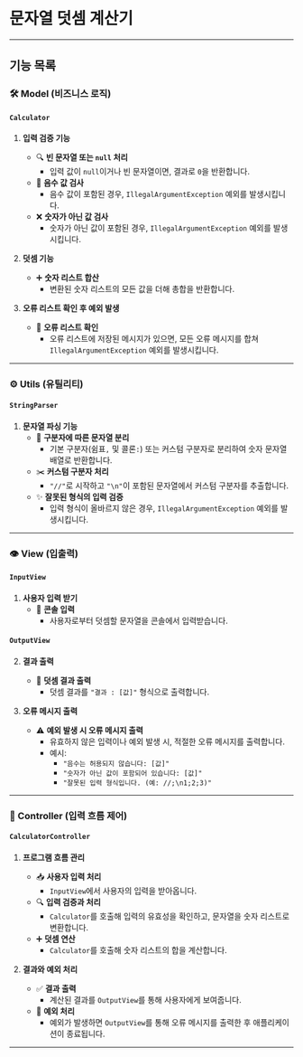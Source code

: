 # 문자열 덧셈 계산기

---

## 기능 목록

### 🛠️ Model (비즈니스 로직)

#### `Calculator`

1. **입력 검증 기능**
   - 🔍 **빈 문자열 또는 `null` 처리**
      - 입력 값이 `null`이거나 빈 문자열이면, 결과로 `0`을 반환합니다.
   - 🚨 **음수 값 검사**
      - 음수 값이 포함된 경우, `IllegalArgumentException` 예외를 발생시킵니다.
   - ❌ **숫자가 아닌 값 검사**
      - 숫자가 아닌 값이 포함된 경우, `IllegalArgumentException` 예외를 발생시킵니다.

2. **덧셈 기능**
   - ➕ **숫자 리스트 합산**
      - 변환된 숫자 리스트의 모든 값을 더해 총합을 반환합니다.

3. **오류 리스트 확인 후 예외 발생**
   - 📝 **오류 리스트 확인**
      - 오류 리스트에 저장된 메시지가 있으면, 모든 오류 메시지를 합쳐 `IllegalArgumentException` 예외를 발생시킵니다.

---

### ⚙️ Utils (유틸리티)

#### `StringParser`

1. **문자열 파싱 기능**
   - 📌 **구분자에 따른 문자열 분리**
      - 기본 구분자(쉼표`,` 및 콜론`:`) 또는 커스텀 구분자로 분리하여 숫자 문자열 배열로 반환합니다.
   - ✂️ **커스텀 구분자 처리**
      - `"//"`로 시작하고 `"\n"`이 포함된 문자열에서 커스텀 구분자를 추출합니다.
   - ✨ **잘못된 형식의 입력 검증**
      - 입력 형식이 올바르지 않은 경우, `IllegalArgumentException` 예외를 발생시킵니다.

---

### 👁️ View (입출력)

#### `InputView`

1. **사용자 입력 받기**
   - 📝 **콘솔 입력**
      - 사용자로부터 덧셈할 문자열을 콘솔에서 입력받습니다.

#### `OutputView`

2. **결과 출력**
   - 📢 **덧셈 결과 출력**
      - 덧셈 결과를 `"결과 : [값]"` 형식으로 출력합니다.

3. **오류 메시지 출력**
   - ⚠️ **예외 발생 시 오류 메시지 출력**
      - 유효하지 않은 입력이나 예외 발생 시, 적절한 오류 메시지를 출력합니다.
      - 예시:
         - `"음수는 허용되지 않습니다: [값]"`
         - `"숫자가 아닌 값이 포함되어 있습니다: [값]"`
         - `"잘못된 입력 형식입니다. (예: //;\n1;2;3)"`

---

### 🔄 Controller (입력 흐름 제어)

#### `CalculatorController`

1. **프로그램 흐름 관리**
   - 📥 **사용자 입력 처리**
      - `InputView`에서 사용자의 입력을 받아옵니다.
   - 🔍 **입력 검증과 처리**
      - `Calculator`를 호출해 입력의 유효성을 확인하고, 문자열을 숫자 리스트로 변환합니다.
   - ➕ **덧셈 연산**
      - `Calculator`를 호출해 숫자 리스트의 합을 계산합니다.

2. **결과와 예외 처리**
   - ✅ **결과 출력**
      - 계산된 결과를 `OutputView`를 통해 사용자에게 보여줍니다.
   - 🚨 **예외 처리**
      - 예외가 발생하면 `OutputView`를 통해 오류 메시지를 출력한 후 애플리케이션이 종료됩니다.

---
